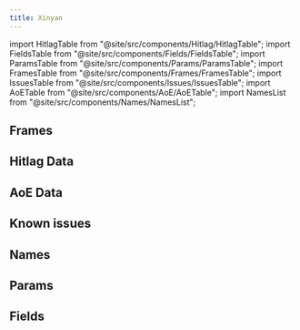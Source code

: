 ```yaml
---
title: Xinyan
---
```


import HitlagTable from "@site/src/components/Hitlag/HitlagTable";
import FieldsTable from "@site/src/components/Fields/FieldsTable";
import ParamsTable from "@site/src/components/Params/ParamsTable";
import FramesTable from "@site/src/components/Frames/FramesTable";
import IssuesTable from "@site/src/components/Issues/IssuesTable";
import AoETable from "@site/src/components/AoE/AoETable";
import NamesList from "@site/src/components/Names/NamesList";

## Frames

<FramesTable character="xinyan" />

## Hitlag Data

<HitlagTable character="xinyan" />

## AoE Data

<AoETable character="xinyan" />

## Known issues

<IssuesTable character="xinyan" />

## Names

<NamesList character="xinyan" />

## Params

<ParamsTable character="xinyan" />

## Fields

<FieldsTable character="xinyan" />
